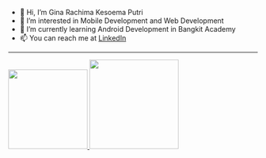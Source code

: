 - 👋 Hi, I’m Gina Rachima Kesoema Putri
- 👀 I’m interested in Mobile Development and Web Development
- 🌱 I’m currently learning Android Development in Bangkit Academy
- 📫 You can reach me at <a href="www.linkedin.com/in/ginarachimakesoemaputri" target="_blank">LinkedIn</a>

---

<p align="left">
<a href="https://github.com/ginarachimakesoemaputri">
<img height="160em" src="https://github-readme-stats-eight-theta.vercel.app/api/top-langs/?username=ginarachimakesoemaputri&layout=compact&langs_count=8&theme=nord"/>
<img height="180em" src="https://github-readme-stats-eight-theta.vercel.app/api?username=ginarachimakesoemaputri&show_icons=true&theme=nord&include_all_commits=true&count_private=true"/>
</a>
</p>

<!---
ginarachimakesoemaputri/ginarachimakesoemaputri is a ✨ special ✨ repository because its `README.md` (this file) appears on your GitHub profile.
You can click the Preview link to take a look at your changes.
--->
